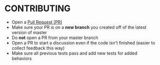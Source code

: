 CONTRIBUTING
============

* Open a [Pull Request (PR)](https://github.com/lgalfaso/angular-dynamic-i18n/pull/new/master)
* Make sure your PR is on a **new branch** you created off of the latest version of master
* Do **not** open a PR from your master branch
* Open a PR to start a discussion even if the code isn't finished (easier to collect feedback this way)
* Make sure all previous tests pass and add new tests for added behaviors
